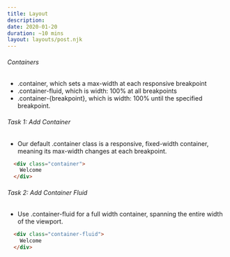 ```yaml
---
title: Layout
description: 
date: 2020-01-20
duration: ~10 mins
layout: layouts/post.njk
---
```


###### Containers

- .container, which sets a max-width at each responsive breakpoint
- .container-fluid, which is width: 100% at all breakpoints
- .container-{breakpoint}, which is width: 100% until the specified breakpoint.

###### Task 1: Add Container

- Our default .container class is a responsive, fixed-width container, meaning its max-width changes at each breakpoint.
  
``` html
  <div class="container">
    Welcome 
  </div>
```

###### Task 2: Add Container Fluid

- Use .container-fluid for a full width container, spanning the entire width of the viewport.
  
``` html
  <div class="container-fluid">
    Welcome
  </div>
```
